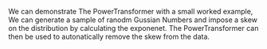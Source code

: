 We can demonstrate The PowerTransformer with a small worked example, We can generate a sample of ranodm Gussian Numbers and impose a skew on the distribution by calculating the exponenet. The PowerTransformer
 can then be used to autonatically remove the skew from the data.

